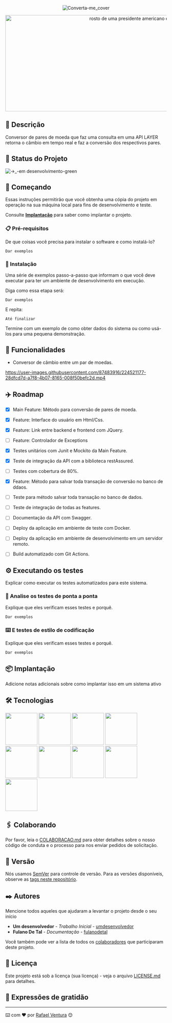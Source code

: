 <div align="center">
  
![Converta-me_cover](https://user-images.githubusercontent.com/87483916/224345890-7077b778-878c-42cb-9292-2590de454519.png)



<img src= "./front/assets/currency_theme_white-trim.png" width="850" height="300" alt=" rosto de uma presidente americano em uma moeda">

</div>

## :8ball: Descrição

Conversor de pares de moeda que faz uma consulta em uma API LAYER retorna o câmbio em tempo real e faz a conversão dos respectivos pares.


## :anger: Status do Projeto

![→_-em desenvolvimento-green](https://user-images.githubusercontent.com/87483916/224333868-804e4712-ecb7-492b-8c47-6c6bff8e3b7a.svg)


## 🚀 Começando

Essas instruções permitirão que você obtenha uma cópia do projeto em operação na sua máquina local para fins de desenvolvimento e teste.

Consulte **[Implantação](#-implanta%C3%A7%C3%A3o)** para saber como implantar o projeto.

### 📋 Pré-requisitos

De que coisas você precisa para instalar o software e como instalá-lo?

```
Dar exemplos
```
### 🔧 Instalação

Uma série de exemplos passo-a-passo que informam o que você deve executar para ter um ambiente de desenvolvimento em execução.

Diga como essa etapa será:

```
Dar exemplos
```

E repita:

```
Até finalizar
```

Termine com um exemplo de como obter dados do sistema ou como usá-los para uma pequena demonstração.


## :scroll: Funcionalidades

* Conversor de câmbio entre um par de moedas.

https://user-images.githubusercontent.com/87483916/224521177-28dfcd7d-a7f8-4b07-8165-008f50befc2d.mp4



## :airplane: Roadmap

 - [x] Main Feature: Método para conversão de pares de moeda. 
 - [x] Feature: Interface do usuário em Html/Css.
 - [x] Feature: Link entre backend e frontend com JQuery.
 - [ ] Feature: Controlador de Exceptions
 - [x] Testes unitários com Junit e Mockito da Main Feature.
 - [x] Teste de integração da API com a biblioteca restAssured.
 - [ ] Testes com cobertura de 80%.
 - [x] Feature: Método para salvar toda transação de conversão no banco de ddaos.
 - [ ] Teste para método salvar toda transação no banco de dados.
 - [ ] Teste de integração de todas as features.
 - [ ] Documentação da API com Swagger.
 - [ ] Deploy da aplicação em ambiente de teste com Docker.
 - [ ] Deploy da aplicação em ambiente de desenvolvimento em um servidor remoto.
 - [ ] Build automatizado com Git Actions. 



## ⚙️ Executando os testes

Explicar como executar os testes automatizados para este sistema.

### 🔩 Analise os testes de ponta a ponta

Explique que eles verificam esses testes e porquê.

```
Dar exemplos
```

### ⌨️ E testes de estilo de codificação

Explique que eles verificam esses testes e porquê.

```
Dar exemplos
```

## 📦 Implantação

Adicione notas adicionais sobre como implantar isso em um sistema ativo

## 🛠️ Tecnologias

 <div  style="display: inline-block" >

 <img src="https://cdn.jsdelivr.net/gh/devicons/devicon/icons/java/java-original.svg" width="100"  /> 
 <img src="https://cdn.jsdelivr.net/gh/devicons/devicon/icons/spring/spring-original.svg" width="100"  />          
 <img src= "https://user-images.githubusercontent.com/87483916/224313415-17511f48-87e4-4d9d-98ed-01daba701270.png" width="100"/>  
  <img src="https://cdn.jsdelivr.net/gh/devicons/devicon/icons/javascript/javascript-original.svg"width="100" />
  <img src="https://cdn.jsdelivr.net/gh/devicons/devicon/icons/jquery/jquery-plain-wordmark.svg"width="100" />
  <img src="https://cdn.jsdelivr.net/gh/devicons/devicon/icons/html5/html5-original-wordmark.svg"width="100" />
  <img src="https://cdn.jsdelivr.net/gh/devicons/devicon/icons/css3/css3-original.svg"width="100" />
  <img src="https://cdn.jsdelivr.net/gh/devicons/devicon/icons/mysql/mysql-original-wordmark.svg"width="100"  />
  <img src= "https://user-images.githubusercontent.com/87483916/224327989-cbe927a8-c35c-48e1-99e2-6baadec00d9b.svg" width="100">
 
</div>
  
## 🖇️ Colaborando

Por favor, leia o [COLABORACAO.md](https://gist.github.com/usuario/linkParaInfoSobreContribuicoes) para obter detalhes sobre o nosso código de conduta e o processo para nos enviar pedidos de solicitação.

## 📌 Versão

Nós usamos [SemVer](http://semver.org/) para controle de versão. Para as versões disponíveis, observe as [tags neste repositório](https://github.com/suas/tags/do/projeto). 

## ✒️ Autores

Mencione todos aqueles que ajudaram a levantar o projeto desde o seu início

* **Um desenvolvedor** - *Trabalho Inicial* - [umdesenvolvedor](https://github.com/linkParaPerfil)
* **Fulano De Tal** - *Documentação* - [fulanodetal](https://github.com/linkParaPerfil)

Você também pode ver a lista de todos os [colaboradores](https://github.com/usuario/projeto/colaboradores) que participaram deste projeto.

## 📄 Licença

Este projeto está sob a licença (sua licença) - veja o arquivo [LICENSE.md](https://github.com/usuario/projeto/licenca) para detalhes.

## 🎁 Expressões de gratidão




---
⌨️ com ❤️ por [Rafael Ventura](https://gist.github.com/rc-ventura) 😊

